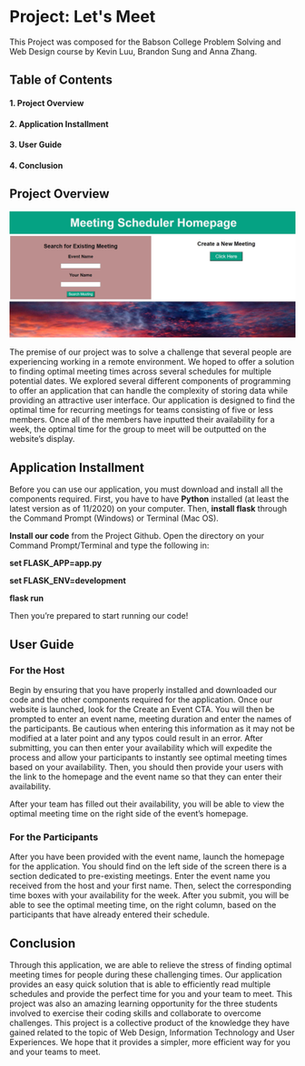 # **Project: Let's Meet**

This Project was composed for the Babson College Problem Solving and Web Design course by Kevin Luu, Brandon Sung and Anna Zhang.

## **Table of Contents**
#### 1. Project Overview
#### 2. Application Installment
#### 3. User Guide
#### 4. Conclusion

## **Project Overview**

![Image of Homepage](https://github.com/kevluu20/Software-Design-Project/blob/master/Homepage.JPG)

The premise of our project was to solve a challenge that several people are experiencing working in a remote environment. We hoped to offer a solution to finding optimal meeting times across several schedules for multiple potential dates. We explored several different components of programming to offer an application that can handle the complexity of storing data while providing an attractive user interface. Our application is designed to find the optimal time for recurring meetings for teams consisting of five or less members. Once all of the members have inputted their availability for a week, the optimal time for the group to meet will be outputted on the website’s display. 

## **Application Installment**
Before you can use our application, you must download and install all the components required. First, you have to have **Python** installed (at least the latest version as of 11/2020) on your computer. Then, **install flask** through the Command Prompt (Windows) or Terminal (Mac OS). 

**Install our code** from the Project Github. Open the directory on your Command Prompt/Terminal and type the following in: 

**set FLASK_APP=app.py** 

**set FLASK_ENV=development** 

**flask run**

Then you’re prepared to start running our code!

## **User Guide**

### **For the Host**

Begin by ensuring that you have properly installed and downloaded our code and the other components required for the application. Once our website is launched, look for the Create an Event CTA. You will then be prompted to enter an event name, meeting duration and enter the names of the participants. Be cautious when entering this information as it may not be modified at a later point and any typos could result in an error. After submitting, you can then enter your availability which will expedite the process and allow your participants to instantly see optimal meeting times based on your availability. Then, you should then provide your users with the link to the homepage and the event name so that they can enter their availability. 

After your team has filled out their availability, you will be able to view the optimal meeting time on the right side of the event’s homepage. 

### **For the Participants**

After you have been provided with the event name, launch the homepage for the application. You should find on the left side of the screen there is a section dedicated to pre-existing meetings. Enter the event name you received from the host and your first name. Then, select the corresponding time boxes with your availability for the week. After you submit, you will be able to see the optimal meeting time, on the right column, based on the participants that have already entered their schedule. 

## **Conclusion**

Through this application, we are able to relieve the stress of finding optimal meeting times for people during these challenging times. Our application provides an easy quick solution that is able to efficiently read multiple schedules and provide the perfect time for you and your team to meet. This project was also an amazing learning opportunity for the three students involved to exercise their coding skills and collaborate to overcome challenges. This project is a collective product of the knowledge they have gained related to the topic of Web Design, Information Technology and User Experiences. We hope that it provides a simpler, more efficient way for you and your teams to meet. 
